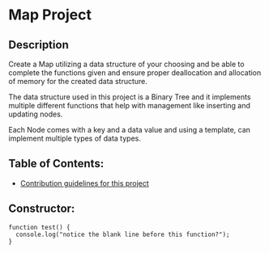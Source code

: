 # Map Project

## Description

Create a Map utilizing a data structure of your choosing and be able to complete the functions given and ensure proper deallocation and allocation of memory for the created data structure.

The data structure used in this project is a Binary Tree and it implements multiple different functions that help with management like inserting and updating nodes.

Each Node comes with a key and a data value and using a template, can implement multiple types of data types. 

## Table of Contents:

- [Contribution guidelines for this project](https://github.com/Shoheicode/CodeProjects/blob/main/C++%20Projects/MapProject/Readme.md#constructor)

## Constructor:

```
function test() {
  console.log("notice the blank line before this function?");
}
```
